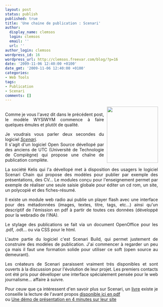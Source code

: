 ```yaml
---
layout: post
status: publish
published: true
title: 'Une chaine de publication : Scenari'
author:
  display_name: clemsos
  login: clemsos
  email: ''
  url: ''
author_login: clemsos
wordpress_id: 16
wordpress_url: http://clemsos.freevar.com/blog/?p=16
date: '2009-11-06 12:40:00 +0100'
date_gmt: '2009-11-06 12:40:00 +0100'
categories:
- Web Tools
tags:
- Publication
- Scenari
comments: []
---
```

<div style="text-align: justify;"><a onblur="try {parent.deselectBloggerImageGracefully();} catch(e) {}" href="http://www.kelis.fr/res/scpfBlanc.png"><img style="margin: 0pt 0pt 10px 10px; float: right; cursor: pointer; width: 168px; height: 185px;" src="http://www.kelis.fr/res/scpfBlanc.png" alt="" border="0" /></a><br />Comme je vous l'avez dit dans <a http://opennewsroom.blogspot.com/2007/11/le-modele-wysiwym.html">le précédent post</a>, le modèle WYSIWYM commence à faire quelques émules et plutôt de qualité.</p>
<p>Je voudrais vous parler deux secondes du logiciel <span style="font-style: italic;"><a href="http://www.scenari-platform.org/">Scenari</a>.</span><br />Il s'agit d'un logiciel Open Source dévellopé par des anciens de UTC (Université de  Technologie de Compiègne) qui propose une chaîne de publication complète.</p>
<p>La société Kelis qui l'a dévellopé met à disposition des usagers le logiciel Scenari Chain qui propose des modèles pour publier par exemple des présentations, des CV... Le modules conçu pour l'enseignement permet par exemple de réaliser une seule saisie globale pour éditer un cd rom, un site, un polycopié et des fiches-résumé.</p>
<p>Il existe un module web radio aui publie un player flash avec une interface pour des métadonnées (images, textes, titre, tags, etc...) ainsi qu'un descriptif de l'émission en pdf à partir de toutes ces données (développé pour la webradio de l'INA).</p>
<p>Le stylage des publications se fait via un document OpenOffice pour les .pdf, .odt... ou via CSS pour le html.</p>
<p>L'autre partie du logiciel c'est Scenari Build, qui permet justement de construire des modèles de publication. J'ai commencer à regarder un peu ça mais il faut une formation solide pour utiliser ce soft (open source au demeurant).</p>
<p>Les créateurs de Scenari paraissent vraiment trés disponibles et sont ouverts à la discussion pour l'évolution de leur projet. Les premiers contacts ont été pris pour dévelloper une interface spécialement pensée pour le web journalisme... affaire à suivre.</p>
<p>Pour ceuw que ça intéressent d'en savoir plus sur Scenari, un <a href="http://www.editions-eyrolles.com/Livre/9782212121506/scenari-la-chaine-editoriale-libre">livre</a> existe je conseille la lecture de l'avant propos <a href="http://www.editions-eyrolles.com/Chapitres/9782212121506/AP_Crozat.pdf">disponible ici en pdf</a><br />ou <a href="http://www.kelis.fr/demo/scenari.htm">Une démo de présentation en 4 minutes sur leur site</a></div>
